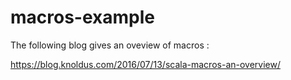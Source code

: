 # macros-example

The following blog gives an oveview of macros :

https://blog.knoldus.com/2016/07/13/scala-macros-an-overview/
